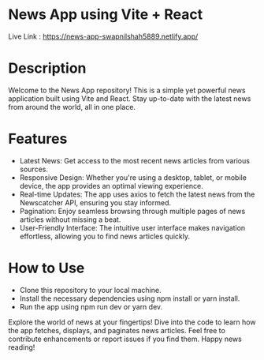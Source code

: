 # News App using Vite + React
Live Link : https://news-app-swapnilshah5889.netlify.app/

# Description
Welcome to the News App repository! This is a simple yet powerful news application built using Vite and React. Stay up-to-date with the latest news from around the world, all in one place.

# Features
- Latest News: Get access to the most recent news articles from various sources.
- Responsive Design: Whether you're using a desktop, tablet, or mobile device, the app provides an optimal viewing experience.
- Real-time Updates: The app uses axios to fetch the latest news from the Newscatcher API, ensuring you stay informed.
- Pagination: Enjoy seamless browsing through multiple pages of news articles without missing a beat.
- User-Friendly Interface: The intuitive user interface makes navigation effortless, allowing you to find news articles quickly.

# How to Use
- Clone this repository to your local machine.
- Install the necessary dependencies using npm install or yarn install.
- Run the app using npm run dev or yarn dev.

Explore the world of news at your fingertips! Dive into the code to learn how the app fetches, displays, and paginates news articles. Feel free to contribute enhancements or report issues if you find them. Happy news reading!

